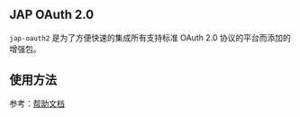 ## JAP OAuth 2.0

`jap-oauth2` 是为了方便快速的集成所有支持标准 OAuth 2.0 协议的平台而添加的增强包。

## 使用方法

参考：[帮助文档](https://jap.fujieid.com/quickstart/jap-oauth2.html)
